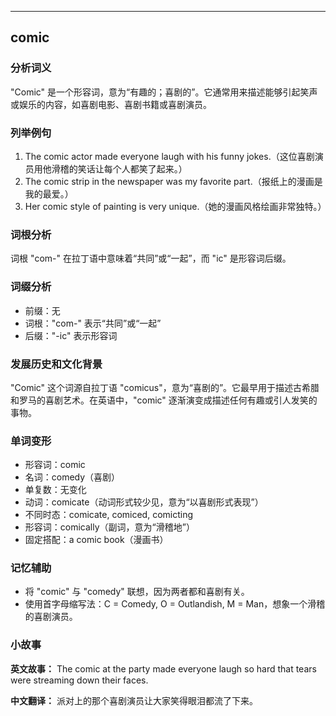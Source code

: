 
---------------
## comic
### 分析词义
"Comic" 是一个形容词，意为“有趣的；喜剧的”。它通常用来描述能够引起笑声或娱乐的内容，如喜剧电影、喜剧书籍或喜剧演员。

### 列举例句
1. The comic actor made everyone laugh with his funny jokes.（这位喜剧演员用他滑稽的笑话让每个人都笑了起来。）
2. The comic strip in the newspaper was my favorite part.（报纸上的漫画是我的最爱。）
3. Her comic style of painting is very unique.（她的漫画风格绘画非常独特。）

### 词根分析
词根 "com-" 在拉丁语中意味着“共同”或“一起”，而 "ic" 是形容词后缀。

### 词缀分析
- 前缀：无
- 词根："com-" 表示“共同”或“一起”
- 后缀："-ic" 表示形容词

### 发展历史和文化背景
"Comic" 这个词源自拉丁语 "comicus"，意为“喜剧的”。它最早用于描述古希腊和罗马的喜剧艺术。在英语中，"comic" 逐渐演变成描述任何有趣或引人发笑的事物。

### 单词变形
- 形容词：comic
- 名词：comedy（喜剧）
- 单复数：无变化
- 动词：comicate（动词形式较少见，意为“以喜剧形式表现”）
- 不同时态：comicate, comiced, comicting
- 形容词：comically（副词，意为“滑稽地”）
- 固定搭配：a comic book（漫画书）

### 记忆辅助
- 将 "comic" 与 "comedy" 联想，因为两者都和喜剧有关。
- 使用首字母缩写法：C = Comedy, O = Outlandish, M = Man，想象一个滑稽的喜剧演员。

### 小故事
**英文故事：**
The comic at the party made everyone laugh so hard that tears were streaming down their faces.

**中文翻译：**
派对上的那个喜剧演员让大家笑得眼泪都流了下来。

